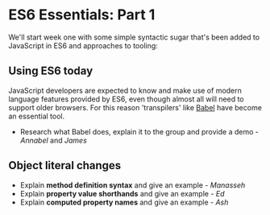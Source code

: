 # ES6 Essentials: Part 1

We'll start week one with some simple syntactic sugar that's been added to JavaScript in ES6 and approaches to tooling: 

## Using ES6 today

JavaScript developers are expected to know and make use of modern language features provided by ES6, even though almost all will need to support older browsers. For this reason 'transpilers' like [Babel](http://babeljs.io) have become an essential tool. 

* Research what Babel does, explain it to the group and provide a demo - _Annabel_ and _James_

## Object literal changes

* Explain **method definition syntax** and give an example - _Manasseh_
* Explain **property value shorthands** and give an example - _Ed_
* Explain **computed property names** and give an example - _Ash_


